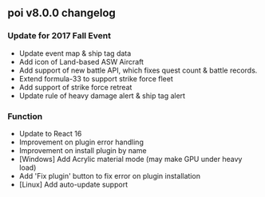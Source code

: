 ## poi v8.0.0 changelog
### Update for 2017 Fall Event
- Update event map & ship tag data
- Add icon of Land-based ASW Aircraft
- Add support of new battle API, which fixes quest count & battle records.
- Extend formula-33 to support strike force fleet
- Add support of strike force retreat
- Update rule of heavy damage alert & ship tag alert

### Function
- Update to React 16
- Improvement on plugin error handling
- Improvement on install plugin by name
- [Windows] Add Acrylic material mode (may make GPU under heavy load)
- Add 'Fix plugin' button to fix error on plugin installation
- [Linux] Add auto-update support
